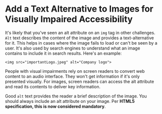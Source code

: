 # Add a Text Alternative to Images for Visually Impaired Accessibility
It's likely that you've seen an alt attribute on an `img` tag in other challenges. `Alt` text describes the content of the image and provides a text-alternative for it. This helps in cases where the image fails to load or can't be seen by a user. It's also used by search engines to understand what an image contains to include it in search results. Here's an example:
```
<img src="importantLogo.jpeg" alt="Company logo">
```
People with visual impairments rely on screen readers to convert web content to an audio interface. They won't get information if it's only presented visually. For images, screen readers can access the alt attribute and read its contents to deliver key information.

Good `alt` text provides the reader a brief description of the image. You should always include an alt attribute on your image. Per **HTML5 specification, this is now considered mandatory**.
